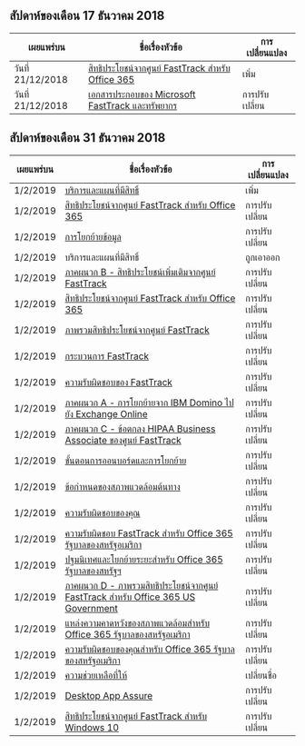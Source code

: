 <!-- This file is generated automatically each week. Changes made to this file will be overwritten.-->




## <a name="week-of-december-17-2018"></a>สัปดาห์ของเดือน 17 ธันวาคม 2018


| เผยแพร่บน |ชื่อเรื่องหัวข้อ | การเปลี่ยนแปลง |
|------|------------|--------|
| วันที่ 21/12/2018 | [สิทธิประโยชน์จากศูนย์ FastTrack สำหรับ Office 365](/FastTrack/m365-fasttrack-benefit-overview) | เพิ่ม |
| วันที่ 21/12/2018 | [เอกสารประกอบของ Microsoft FastTrack และทรัพยากร](/FastTrack/index) | การปรับเปลี่ยน |


## <a name="week-of-december-31-2018"></a>สัปดาห์ของเดือน 31 ธันวาคม 2018


| เผยแพร่บน |ชื่อเรื่องหัวข้อ | การเปลี่ยนแปลง |
|------|------------|--------|
| 1/2/2019 | [บริการและแผนที่มีสิทธิ์](/FastTrack/m365-eligible-services-and-plans) | เพิ่ม |
| 1/2/2019 | [สิทธิประโยชน์จากศูนย์ FastTrack สำหรับ Office 365](/FastTrack/m365-fasttrack-benefit-overview) | การปรับเปลี่ยน |
| 1/2/2019 | [การโยกย้ายข้อมูล](/FastTrack/o365-data-migration) | การปรับเปลี่ยน |
| 1/2/2019 | บริการและแผนที่มีสิทธิ์ | ถูกเอาออก |
| 1/2/2019 | [ภาคผนวก B - สิทธิประโยชน์เพิ่มเติมจากศูนย์ FastTrack](/FastTrack/o365-fasttrack-additional-benefits) | การปรับเปลี่ยน |
| 1/2/2019 | [สิทธิประโยชน์จากศูนย์ FastTrack สำหรับ Office 365](/FastTrack/o365-fasttrack-benefit-for-office-365) | การปรับเปลี่ยน |
| 1/2/2019 | [ภาพรวมสิทธิประโยชน์จากศูนย์ FastTrack](/FastTrack/o365-fasttrack-benefit-overview) | การปรับเปลี่ยน |
| 1/2/2019 | [กระบวนการ FastTrack](/FastTrack/o365-fasttrack-process) | การปรับเปลี่ยน |
| 1/2/2019 | [ความรับผิดชอบของ FastTrack](/FastTrack/o365-fasttrack-responsibilities) | การปรับเปลี่ยน |
| 1/2/2019 | [ภาคผนวก A - การโยกย้ายจาก IBM Domino ไปยัง Exchange Online](/FastTrack/o365-from-ibm-domino-to-exchange-online) | การปรับเปลี่ยน |
| 1/2/2019 | [ภาคผนวก C - ข้อตกลง HIPAA Business Associate ของศูนย์ FastTrack](/FastTrack/o365-hipaa-business-associate-agreement) | การปรับเปลี่ยน |
| 1/2/2019 | [ขั้นตอนการออนบอร์ดและการโยกย้าย](/FastTrack/o365-onboarding-and-migration) | การปรับเปลี่ยน |
| 1/2/2019 | [ข้อกำหนดของสภาพแวดล้อมต้นทาง](/FastTrack/o365-source-environment-expectations) | การปรับเปลี่ยน |
| 1/2/2019 | [ความรับผิดชอบของคุณ](/FastTrack/o365-your-responsibilities) | การปรับเปลี่ยน |
| 1/2/2019 | [ความรับผิดชอบ FastTrack สำหรับ Office 365 รัฐบาลของสหรัฐอเมริกา](/FastTrack/us-gov-appendix-fasttrack-responsibilities) | การปรับเปลี่ยน |
| 1/2/2019 | [ปฐมนิเทศและโยกย้ายระยะสำหรับ Office 365 รัฐบาลของสหรัฐฯ](/FastTrack/us-gov-appendix-onboarding-and-migration) | การปรับเปลี่ยน |
| 1/2/2019 | [ภาคผนวก D - ภาพรวมสิทธิประโยชน์จากศูนย์ FastTrack สำหรับ Office 365 US Government](/FastTrack/us-gov-appendix-overview) | การปรับเปลี่ยน |
| 1/2/2019 | [แหล่งความคาดหวังของสภาพแวดล้อมสำหรับ Office 365 รัฐบาลของสหรัฐอเมริกา](/FastTrack/us-gov-appendix-source-environment-expectations) | การปรับเปลี่ยน |
| 1/2/2019 | [ความรับผิดชอบของคุณสำหรับ Office 365 รัฐบาลของสหรัฐอเมริกา](/FastTrack/us-gov-appendix-your-responsibilities) | การปรับเปลี่ยน |
| 1/2/2019 | [ความช่วยเหลือที่ให้](/FastTrack/win-10-daa-assistance-offered) | เปลี่ยนชื่อ |
| 1/2/2019 | [Desktop App Assure](/FastTrack/win-10-desktop-app-assure) | การปรับเปลี่ยน |
| 1/2/2019 | [สิทธิประโยชน์จากศูนย์ FastTrack สำหรับ Windows 10](/FastTrack/win-10-fasttrack-benefit-for-windows-10) | การปรับเปลี่ยน |
